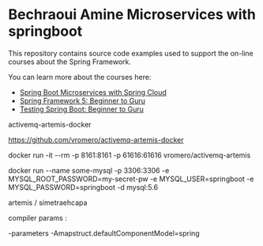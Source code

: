 # Bechraoui Amine Microservices with springboot

This repository contains source code examples used to support the on-line courses about the Spring Framework.

You can learn more about the courses here:
* [Spring Boot Microservices with Spring Cloud](https://www.udemy.com/spring-boot-microservices-with-spring-cloud-beginner-to-guru/?couponCode=GIT_HUB2)
* [Spring Framework 5: Beginner to Guru](https://www.udemy.com/course/spring-framework-5-beginner-to-guru/?couponCode=GITHUB_SFGPETCLINIC)
* [Testing Spring Boot: Beginner to Guru](https://www.udemy.com/testing-spring-boot-beginner-to-guru/?couponCode=GITHUB_REPO_SF5B2G)

activemq-artemis-docker

https://github.com/vromero/activemq-artemis-docker

docker run -it --rm -p 8161:8161 -p 61616:61616 vromero/activemq-artemis

docker run --name some-mysql -p 3306:3306 -e MYSQL_ROOT_PASSWORD=my-secret-pw -e MYSQL_USER=springboot -e MYSQL_PASSWORD=springboot -d mysql:5.6

artemis / simetraehcapa

compiler params : 

-parameters -Amapstruct.defaultComponentModel=spring
